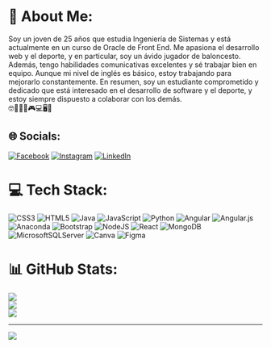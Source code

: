 # 💫 About Me:
Soy un joven de 25 años que estudia Ingeniería de Sistemas y está actualmente en un curso de Oracle de Front End. Me apasiona el desarrollo web y el deporte, y en particular, soy un ávido jugador de baloncesto. Además, tengo habilidades comunicativas excelentes y sé trabajar bien en equipo. Aunque mi nivel de inglés es básico, estoy trabajando para mejorarlo constantemente. En resumen, soy un estudiante comprometido y dedicado que está interesado en el desarrollo de software y el deporte, y estoy siempre dispuesto a colaborar con los demás.<br>🤓🏀🏃‍♂🎮💻🖥💾


## 🌐 Socials:
[![Facebook](https://img.shields.io/badge/Facebook-%231877F2.svg?logo=Facebook&logoColor=white)](https://facebook.com/luisldra) [![Instagram](https://img.shields.io/badge/Instagram-%23E4405F.svg?logo=Instagram&logoColor=white)](https://instagram.com/luisda_1011) [![LinkedIn](https://img.shields.io/badge/LinkedIn-%230077B5.svg?logo=linkedin&logoColor=white)](https://linkedin.com/in/luisldra) 

# 💻 Tech Stack:
![CSS3](https://img.shields.io/badge/css3-%231572B6.svg?style=for-the-badge&logo=css3&logoColor=white) ![HTML5](https://img.shields.io/badge/html5-%23E34F26.svg?style=for-the-badge&logo=html5&logoColor=white) ![Java](https://img.shields.io/badge/java-%23ED8B00.svg?style=for-the-badge&logo=java&logoColor=white) ![JavaScript](https://img.shields.io/badge/javascript-%23323330.svg?style=for-the-badge&logo=javascript&logoColor=%23F7DF1E) ![Python](https://img.shields.io/badge/python-3670A0?style=for-the-badge&logo=python&logoColor=ffdd54) ![Angular](https://img.shields.io/badge/angular-%23DD0031.svg?style=for-the-badge&logo=angular&logoColor=white) ![Angular.js](https://img.shields.io/badge/angular.js-%23E23237.svg?style=for-the-badge&logo=angularjs&logoColor=white) ![Anaconda](https://img.shields.io/badge/Anaconda-%2344A833.svg?style=for-the-badge&logo=anaconda&logoColor=white) ![Bootstrap](https://img.shields.io/badge/bootstrap-%23563D7C.svg?style=for-the-badge&logo=bootstrap&logoColor=white) ![NodeJS](https://img.shields.io/badge/node.js-6DA55F?style=for-the-badge&logo=node.js&logoColor=white) ![React](https://img.shields.io/badge/react-%2320232a.svg?style=for-the-badge&logo=react&logoColor=%2361DAFB) ![MongoDB](https://img.shields.io/badge/MongoDB-%234ea94b.svg?style=for-the-badge&logo=mongodb&logoColor=white) ![MicrosoftSQLServer](https://img.shields.io/badge/Microsoft%20SQL%20Sever-CC2927?style=for-the-badge&logo=microsoft%20sql%20server&logoColor=white) ![Canva](https://img.shields.io/badge/Canva-%2300C4CC.svg?style=for-the-badge&logo=Canva&logoColor=white) 	![Figma](https://img.shields.io/badge/figma-%23F24E1E.svg?style=for-the-badge&logo=figma&logoColor=white)
# 📊 GitHub Stats:
![](https://github-readme-stats.vercel.app/api?username=luisldra&theme=dark&hide_border=false&include_all_commits=false&count_private=false)<br/>
![](https://github-readme-streak-stats.herokuapp.com/?user=luisldra&theme=dark&hide_border=false)<br/>
![](https://github-readme-stats.vercel.app/api/top-langs/?username=luisldra&theme=dark&hide_border=false&include_all_commits=false&count_private=false&layout=compact)

---
[![](https://visitcount.itsvg.in/api?id=luisldra&icon=0&color=0)](https://visitcount.itsvg.in)

<!-- Proudly created with GPRM ( https://gprm.itsvg.in ) -->
